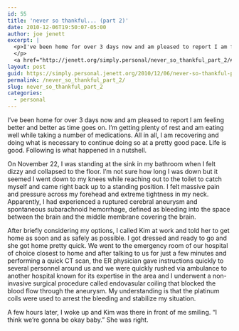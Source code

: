 ```yaml
---
id: 55
title: 'never so thankful... (part 2)'
date: 2010-12-06T19:50:07-05:00
author: joe jenett
excerpt: |
  <p>I've been home for over 3 days now and am pleased to report I am feeling better and better as time goes on. I'm getting plenty of rest and am eating well while taking a number of medications. All in all, I am recovering and doing what is necessary to continue doing so at a pretty good pace. Life is good. Following is what happened in a nutshell.
  </p>
  <a href="http://jenett.org/simply.personal/never_so_thankful_part_2/#more">Continue reading "never so thankful... (part 2)" &raquo;</a>
layout: post
guid: https://simply.personal.jenett.org/2010/12/06/never-so-thankful-part-2/
permalink: /never_so_thankful_part_2/
slug: never_so_thankful_part_2
categories:
  - personal
---
```

I’ve been home for over 3 days now and am pleased to report I am feeling better and better as time goes on. I’m getting plenty of rest and am eating well while taking a number of medications. All in all, I am recovering and doing what is necessary to continue doing so at a pretty good pace. Life is good. Following is what happened in a nutshell. 

<!--more-->

On November 22, I was standing at the sink in my bathroom when I felt dizzy and collapsed to the floor. I’m not sure how long I was down but it seemed I went down to my knees while reaching out to the toilet to catch myself and came right back up to a standing position. I felt massive pain and pressure across my forehead and extreme tightness in my neck. Apparently, I had experienced a ruptured cerebral aneurysm and spontaneous subarachnoid hemorrhage, defined as bleeding into the space between the brain and the middle membrane covering the brain. 

After briefly considering my options, I called Kim at work and told her to get home as soon and as safely as possible. I got dressed and ready to go and she got home pretty quick. We went to the emergency room of our hospital of choice closest to home and after talking to us for just a few minutes and performing a quick CT scan, the ER physician gave instructions quickly to several personnel around us and we were quickly rushed via ambulance to another hospital known for its expertise in the area and I underwent a non-invasive surgical procedure called endovasular coiling that blocked the blood flow through the aneurysm. My understanding is that the platinum coils were used to arrest the bleeding and stabilize my situation. 

A few hours later, I woke up and Kim was there in front of me smiling. &#8220;I think we’re gonna be okay baby.&#8221; She was right.